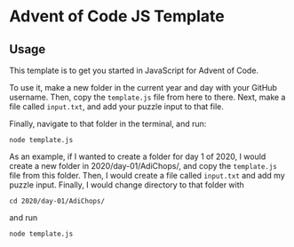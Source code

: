 # Advent of Code JS Template
## Usage
This template is to get you started in JavaScript for Advent of Code.

To use it, make a new folder in the current year and day with your GitHub username. Then, copy the `template.js` file from here to there. Next, make a file called `input.txt`, and add your puzzle input to that file.

Finally, navigate to that folder in the terminal, and run:

`node template.js`

As an example, if I wanted to create a folder for day 1 of 2020, I would create a new folder in 2020/day-01/AdiChops/, and copy the `template.js` file from this folder. Then, I would create a file called `input.txt` and add my puzzle input. Finally, I would change directory to that folder with

`cd 2020/day-01/AdiChops/`

and run

`node template.js`
